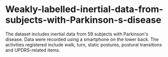 # Weakly-labelled-inertial-data-from-subjects-with-Parkinson-s-disease
The dataset includes inertial data from 59 subjects with Parkinson's disease. Data were recorded using a smartphone on the lower back. The activities registered include walk, turn, static postures, postural transitions and UPDRS-related items.
